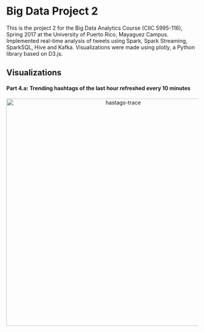 # Big Data Project 2
This is the project 2 for the Big Data Analytics Course (CIIC 5995-116), Spring 2017 at the University of Puerto Rico, Mayaguez Campus. Implemented real-time analysis of tweets using Spark, Spark Streaming, SparkSQL, Hive and Kafka. Visualizations were made using plotly, a Python library based on D3.js.

## Visualizations  

#### Part 4.a: Trending hashtags of the last hour refreshed every 10 minutes
<div>
    <a href="https://plot.ly/~andresher/2/?share_key=HSvwkvnCEm7VyMvXSAayOt" target="_blank" title="hastags-trace" style="display: block; text-align: center;"><img src="https://plot.ly/~andresher/2.png?share_key=HSvwkvnCEm7VyMvXSAayOt" alt="hastags-trace" style="max-width: 100%;width: 600px;"  width="600" onerror="this.onerror=null;this.src='https://plot.ly/404.png';" /></a>
    <script data-plotly="andresher:2" sharekey-plotly="HSvwkvnCEm7VyMvXSAayOt" src="https://plot.ly/embed.js" async></script>
</div>

